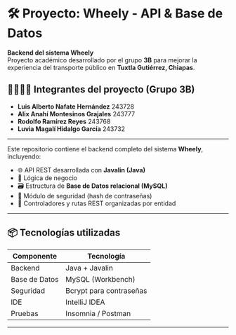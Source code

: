 # 🛠️ Proyecto: Wheely - API & Base de Datos

**Backend del sistema Wheely**  
Proyecto académico desarrollado por el grupo **3B** para mejorar la experiencia del transporte público en **Tuxtla Gutiérrez, Chiapas**.

## 👨‍👩‍👧‍👦 Integrantes del proyecto (Grupo 3B)

- **Luis Alberto Nafate Hernández** 243728
- **Alix Anahí Montesinos Grajales** 243777
- **Rodolfo Ramírez Reyes** 243768
- **Luvia Magalí Hidalgo García** 243732

---

Este repositorio contiene el backend completo del sistema **Wheely**, incluyendo:
- 🌐 API REST desarrollada con **Javalin (Java)**
- 🧠 Lógica de negocio
- 🗃️ Estructura de **Base de Datos relacional (MySQL)**
- 🔐 Módulo de seguridad (hash de contraseñas)
- 📎 Controladores y rutas REST organizadas por entidad

---


## 📦 Tecnologías utilizadas

| Componente | Tecnología         |
|------------|--------------------|
| Backend    | Java + Javalin     |
| Base de Datos | MySQL (Workbench) |
| Seguridad  | Bcrypt para contraseñas |
| IDE        | IntelliJ IDEA      |
| Pruebas    | Insomnia / Postman |

---
